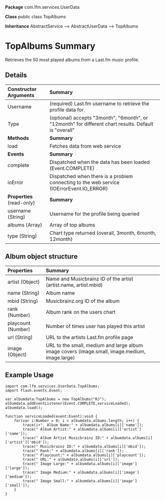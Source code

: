 **Package**      com.lfm.services.UserData

**Class**        public class TopAlbums

**Inheritance**  AbstractService --> AbstractUserData --> TopAlbums


# TopAlbums Summary #

Retrieves the 50 most played albums from a Last.fm music profile.


## Details ##

| **Constructor Arguments** | **Summary** |
|:--------------------------|:------------|
| Username                  | (required) Last.fm username to retrieve the profile data for. |
| Type                      | (optional) accepts "3month", "6month", or "12month" for different chart results. Default is "overall" |
| **Methods**               | **Summary** |
| load                      | Fetches data from web service |
| **Events**                | **Summary** |
| complete                  | Dispatched when the data has been loaded (Event.COMPLETE) |
| ioError                   | Dispatched when there is a problem connecting to the web service (IOErrorEvent.IO\_ERROR) |
| **Properties** (read-only) | **Summary** |
| username (String)         | Username for the profile being queried |
| albums (Array)            | Array of top albums |
| type (String)             | Chart type returned (overall, 3month, 6month, 12month) |

## Album object structure ##

| **Properties** | **Summary** |
|:---------------|:------------|
| artist (Object) | Name and Musicbrainz ID of the artist (artist.name, artist.mbid) |
| name (String)  | Album name  |
| mbid (String)  | Musicbrainz.org ID of the album |
| rank (Number)  | Album rank on the users chart |
| playcount (Number) | Number of times user has played this artist |
| url (String)   | URL to the artists Last.fm profile page |
| image (Object) | URL to the small, medium and large album image covers (image.small, image.medium, image.large) |


## Example Usage ##

```
import com.lfm.services.UserData.TopAlbums;
import flash.events.Event;

var albumdata:TopAlbums = new TopAlbums("RJ");
albumdata.addEventListener(Event.COMPLETE,serviceLoaded);
albumdata.load();

function serviceLoaded(event:Event):void {
    for(var i:Number = 0; i < albumdata.albums.length; i++) {
        trace(i+". Album Name:" + albumdata.albums[i]['name']);
        trace(" Album Artist:" + albumdata.albums[i]['artist']['name']);
        trace(" Album Artist Musicbrainz ID:" + albumdata.albums[i]['artist']['mbid']);
        trace(" Musicbrainz ID:" + albumdata.albums[i]['mbid']);
        trace(" Rank:" + albumdata.albums[i]['rank']);
        trace(" Playcount:" + albumdata.albums[i]['playcount']);
        trace(" URL:" + albumdata.albums[i]['url']);
        trace(" Image Large:" + albumdata.albums[i]['image']['large']);
        trace(" Image Medium:" + albumdata.albums[i]['image']['medium']);
        trace(" Image Small:" + albumdata.albums[i]['image']['small']);
    }
}
```
